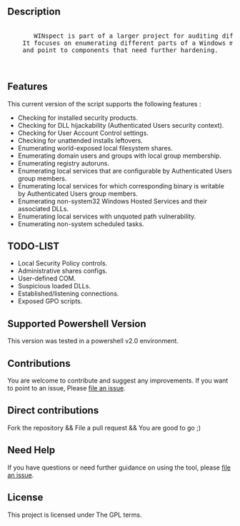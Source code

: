 ## Description

 <pre>  
       WINspect is part of a larger project for auditing different areas of Windows environments.         
    It focuses on enumerating different parts of a Windows machine to identify security weaknesses       
    and point to components that need further hardening. 

 </pre>

## Features

This current version of the script supports the following features :

- Checking for installed security products.
- Checking for DLL hijackability (Authenticated Users security context).
- Checking for User Account Control settings.
- Checking for unattended installs leftovers.
- Enumerating world-exposed local filesystem shares.
- Enumerating domain users and groups with local group membership.
- Enumerating registry autoruns.
- Enumerating local services that are configurable by Authenticated Users group members.
- Enumerating local services for which corresponding binary is writable by Authenticated Users group members.
- Enumerating non-system32 Windows Hosted Services and their associated DLLs.
- Enumerating local services with unquoted path vulnerability.
- Enumerating non-system scheduled tasks.

## TODO-LIST
- Local Security Policy controls.
- Administrative shares configs.
- User-defined COM.
- Suspicious loaded DLLs.
- Established/listening connections.
- Exposed GPO scripts.

## Supported Powershell Version

   This version was tested in a powershell v2.0 environment.
   

## Contributions

You are welcome to contribute and suggest any improvements.
If you want to point to an issue, Please [file an issue](https://github.com/A-mIn3/WINspect/issues).

## Direct contributions

Fork the repository && File a pull request && You are good to go ;)
 
## Need Help

If you have questions or need further guidance on using the tool, please [file an issue](https://github.com/A-mIn3/WINspect/issues). 

## License
This project is licensed under The GPL terms.
